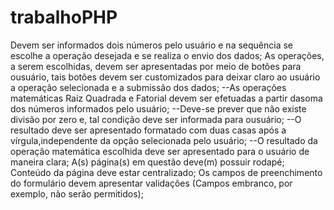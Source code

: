 # trabalhoPHP

Devem ser informados dois números pelo usuário e na sequência se escolhe a operação desejada e se realiza o envio dos dados;
As operações, a serem escolhidas, devem ser apresentadas por meio de botões para ousuário, tais botões devem ser customizados para deixar claro ao usuário a operação selecionada e a submissão dos dados;
--As operações matemáticas Raiz Quadrada e Fatorial devem ser efetuadas a partir dasoma dos números informados pelo usuário;
--Deve-se prever que não existe divisão por zero e, tal condição deve ser informada para ousuário;
--O resultado deve ser apresentado formatado com duas casas após a vírgula,independente da opção selecionada pelo usuário;
--O resultado da operação matemática escolhida deve ser apresentado para o usuário de maneira clara;
A(s) página(s) em questão deve(m) possuir rodapé;
Conteúdo da página deve estar centralizado;
Os campos de preenchimento do formulário devem apresentar validações (Campos embranco, por exemplo, não serão permitidos);
